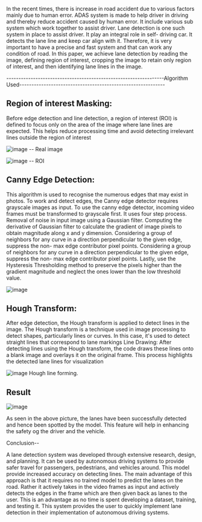 In the recent times, there is increase in road accident due 
to various factors mainly due to human error. ADAS system is made 
to help driver in driving and thereby reduce accident caused by 
human error. It include various sub system which work together to 
assist driver. Lane detection is one such system in place to assist 
driver. It play an integral role in self- driving car. It detects the lane 
line and keep car align with it. Therefore, it is very important to have 
a precise and fast system and that can work any condition of road. 
In this paper, we achieve lane detection by reading the image, 
defining region of interest, cropping the image to retain only region 
of interest, and then identifying lane lines in the image.

-----------------------------------------------------------------Algorithm Used------------------------------------------------------------

Region of interest Masking:
--------------------------
Before edge detection and line 
detection, a region of interest (ROI) is defined to focus only on 
the area of the image where lane lines are expected. This helps 
reduce processing time and avoid detecting irrelevant lines 
outside the region of interest 

![image](https://github.com/archiii35/Lane-detection-project/assets/90090854/8993311d-ccfb-44b9-94bb-fd9ed5007483)
-- Real image



![image](https://github.com/archiii35/Lane-detection-project/assets/90090854/85c5a28a-dfaa-4dc0-bc22-8211427a05ae)
-- ROI


Canny Edge Detection: 
----------------------
This algorithm is used to recognise the 
numerous edges that may exist in photos. To work and detect 
edges, the Canny edge detector requires grayscale images as 
input. To use the canny edge detector, incoming video frames 
must be transformed to grayscale first. It uses four step 
process. Removal of noise in input image using a Gaussian filter. 
Computing the derivative of Gaussian filter to calculate the 
gradient of image pixels to obtain magnitude along x and y 
dimension. Considering a group of neighbors for any curve in a 
direction perpendicular to the given edge, suppress the non- 
max  edge  contributor pixel points. Considering a group of 
neighbors for any curve in a direction perpendicular to the 
given edge, suppress the non- max edge  contributor pixel 
points. Lastly, use the Hysteresis Thresholding method to 
preserve the pixels higher than the gradient magnitude and 
neglect the ones lower than the  low  threshold  value. 

![image](https://github.com/archiii35/Lane-detection-project/assets/90090854/b7519e6c-211c-46f1-9cbe-b34024c7578c)


Hough Transform: 
----------------
After edge detection, the Hough transform 
is applied to detect lines in the image. The Hough transform is a 
technique used in image processing to detect shapes, 
particularly lines or curves. In this case, it's used to detect 
straight lines that correspond to lane markings 
Line Drawing: After detecting lines using the Hough transform, 
the code draws these lines onto a blank image and overlays it 
on the original frame. This process highlights the detected lane 
lines for visualization 

![image](https://github.com/archiii35/Lane-detection-project/assets/90090854/b03d636a-eafe-4f89-8aaf-5fd0dda4f749)
Hough line forming.

Result
-------

![image](https://github.com/archiii35/Lane-detection-project/assets/90090854/c7dd2c1a-02ac-4b7e-aa9f-8bd451d198e0)

As seen in the above picture, the lanes have been successfully detected and hence been spotted by the model. This feature will help in enhancing the 
safety og the driver and the vehicle.

Conclusion--

A lane detection system was developed through extensive 
research, design, and planning. It can be used by autonomous 
driving systems to provide safer travel for passengers, 
pedestrians, and vehicles around. This model provide increased 
accuracy on detecting lines. The main advantage of this 
approach is that it requires no trained model to predict the lanes 
on the road. Rather it actively takes in the video frames as input 
and actively detects the edges in the frame which are then given 
back as lanes to the user. This is an advantage as no time is spent 
developing a dataset, training, and testing it. This system 
provides the user to quickly implement lane detection in their 
implementation of autonomous driving systems. 


